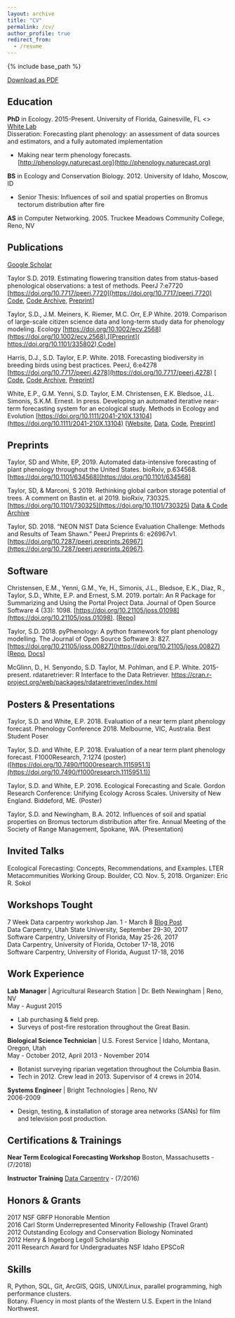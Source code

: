 ```yaml
---
layout: archive
title: "CV"
permalink: /cv/
author_profile: true
redirect_from:
  - /resume
---
```


{% include base_path %}

[Download as PDF](https://github.com/sdtaylor/CV/raw/master/Shawn_Taylor_CV.pdf)

## Education

**PhD** in Ecology. 2015-Present. University of Florida, Gainesville, FL <> [White Lab](https://www.weecology.org)  
Disseration: Forecasting plant phenology: an assessment of data sources and estimators, and a fully automated implementation  
- Making near term phenology forecasts. [http://phenology.naturecast.org](http://phenology.naturecast.org)  

**BS** in Ecology and Conservation Biology. 2012. University of Idaho, Moscow, ID  
 - Senior Thesis: Influences of soil and spatial properties on Bromus tectorum distribution after fire  

**AS** in Computer Networking. 2005. Truckee Meadows Community College, Reno, NV

## Publications  

[Google Scholar](https://scholar.google.com/citations?user=SvjLzQMAAAAJ&hl=en)

Taylor S.D. 2019. Estimating flowering transition dates from status-based phenological observations: a test of methods. PeerJ 7:e7720 [https://doi.org/10.7717/peerj.7720](https://doi.org/10.7717/peerj.7720)
[Code](https://github.com/sdtaylor/phenology_estimators),
[Code Archive](https://zenodo.org/record/3234913),
[Preprint](https://doi.org/10.7287/peerj.preprints.27629v1)]

Taylor, S.D., J.M. Meiners, K. Riemer, M.C. Orr, E.P White. 2019. Comparison of large-scale citizen science data and long-term study data for phenology modeling. Ecology [https://doi.org/10.1002/ecy.2568](https://doi.org/10.1002/ecy.2568).[[Preprint]( https://doi.org/10.1101/335802),[Code](https://github.com/sdtaylor/phenology_dataset_study)]

Harris, D.J., S.D. Taylor, E.P. White. 2018. Forecasting biodiversity in breeding birds using best practices. PeerJ, 6:e4278 [https://doi.org/10.7717/peerj.4278](https://doi.org/10.7717/peerj.4278) [
[Code](https://github.com/weecology/bbs-forecasting/),
[Code Archive](https://doi.org/10.5281/zenodo.888988),
[Preprint](https://doi.org/10.1101/191130)]

White, E.P., G.M. Yenni, S.D. Taylor, E.M. Christensen, E.K. Bledsoe, J.L. Simonis, S.K.M. Ernest. In press. Developing an automated iterative near-term forecasting system for an ecological study. Methods in Ecology and Evolution [https://doi.org/10.1111/2041-210X.13104](https://doi.org/10.1111/2041-210X.13104) [[Website](https://portal.naturecast.org/),
[Data](https://github.com/weecology/PortalData),
[Code](https://github.com/weecology/portalPredictions),
[Preprint](https://doi.org/10.1101/268623)]

## Preprints

Taylor, SD and White, EP, 2019. Automated data-intensive forecasting of plant phenology throughout the United States. bioRxiv, p.634568. [https://doi.org/10.1101/634568](https://doi.org/10.1101/634568)  

Taylor, SD, & Marconi, S 2019. Rethinking global carbon storage potential of trees. A comment on Bastin et. al 2019. bioRxiv, 730325. [https://doi.org/10.1101/730325](https://doi.org/10.1101/730325)
[Data & Code Archive](https://doi.org/10.5281/zenodo.3364028)

Taylor, SD. 2018. “NEON NIST Data Science Evaluation Challenge: Methods and Results of Team Shawn.” PeerJ Preprints 6: e26967v1. [https://doi.org/10.7287/peerj.preprints.26967](https://doi.org/10.7287/peerj.preprints.26967).

## Software

Christensen, E.M., Yenni, G.M., Ye, H., Simonis, J.L., Bledsoe, E.K., Diaz, R., Taylor, S.D., White, E.P. and Ernest, S.M. 2019. portalr: An R Package for Summarizing and Using the Portal Project Data. Journal of Open Source Software 4 (33): 1098. [https://doi.org/10.21105/joss.01098](https://doi.org/10.21105/joss.01098).
[[Repo](https://github.com/weecology/portalr)]

Taylor, S.D. 2018. pyPhenology: A python framework for plant phenology modelling. The Journal of Open Source Software 3: 827. [https://doi.org/10.21105/joss.00827](https://doi.org/10.21105/joss.00827)
[[Repo](https://github.com/sdtaylor/pyphenology),
[Docs](http://pyphenology.readthedocs.io/)]

McGlinn, D., H. Senyondo, S.D. Taylor, M. Pohlman, and E.P. White. 2015-present. rdataretriever: R Interface to the Data Retriever. https://cran.r-project.org/web/packages/rdataretriever/index.html

## Posters & Presentations  

Taylor, S.D. and White, E.P. 2018. Evaluation of a near term plant phenology forecast. Phenology Conference 2018. Melbourne, VIC, Australia. Best Student Poser

Taylor, S.D. and White, E.P. 2018. Evaluation of a near term plant phenology forecast. F1000Research, 7:1274 (poster) ([https://doi.org/10.7490/f1000research.1115951.1](https://doi.org/10.7490/f1000research.1115951.1))

Taylor, S.D. and White, E.P. 2016. Ecological Forecasting and Scale. Gordon Research Conference: Unifying Ecology Across Scales. University of New England. Biddeford, ME. (Poster)

Taylor, S.D. and Newingham, B.A. 2012. Influences of soil and spatial properties on Bromus tectorum distribution after fire. Annual Meeting of the Society of Range Management, Spokane, WA. (Presentation)

## Invited Talks
Ecological Forecasting: Concepts, Recommendations, and Examples. LTER Metacommunities Working Group. Boulder, CO. Nov. 5, 2018. Organizer: Eric R. Sokol  

## Workshops Tought
7 Week Data carpentry workshop Jan. 1 - March 8 [Blog Post](https://datacarpentry.org/blog/2018/04/dc-seven-weeks)  
Data Carpentry, Utah State University, September 29-30, 2017  
Software Carpentry, University of Florida, May 25-26, 2017  
Data Carpentry, University of Florida, October 17-18, 2016  
Software Carpentry, University of Florida, August 17-18, 2016 

## Work Experience
**Lab Manager** | Agricultural Research Station | Dr. Beth Newingham | Reno, NV  
May - August 2015    
 - Lab purchasing & field prep.  
 - Surveys of post-fire restoration throughout the Great Basin.  

**Biological Science Technician** | U.S. Forest Service | Idaho, Montana, Oregon, Utah  
May - October 2012, April 2013 - November 2014   
 - Botanist surveying riparian vegetation throughout the Columbia Basin.  
 - Tech in 2012. Crew lead in 2013. Supervisor of 4 crews in 2014.  

**Systems Engineer** | Bright Technologies | Reno, NV  
2006-2009  
 - Design, testing, & installation of storage area networks (SANs) for film and television post production.  

## Certifications & Trainings

**Near Term Ecological Forecasting Workshop** Boston, Massachusetts - (7/2018)

**Instructor Training** [Data Carpentry](https://software-carpentry.org/index.html) - (7/2016)  


## Honors & Grants

2017 NSF GRFP Honorable Mention  
2016 Carl Storm Underrepresented Minority Fellowship (Travel Grant)  
2012 Outstanding Ecology and Conservation Biology Nominated  
2012 Henry & Ingeborg Legoll Scholarship  
2011 Research Award for Undergraduates NSF Idaho EPSCoR  

## Skills  

R, Python, SQL, Git, ArcGIS, QGIS, UNIX/Linux, parallel programming, high performance clusters.   
Botany. Fluency in most plants of the Western U.S. Expert in the Inland Northwest.  
